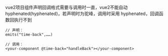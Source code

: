 vue2项目组件声明回调格式需要与调用时一直，vue2不能自动hyphenated(hyphenated)，若声明时为驼峰，调用时采用 hyphenated，回调函数回执行不到

```
// 声明：
emits("time-back",……)

// 调用：
<your-component @time-back="handleBack"></your-component>
```